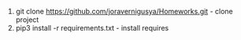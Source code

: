1) git clone https://github.com/joravernigusya/Homeworks.git - clone project
2) pip3 install -r requirements.txt - install requires
